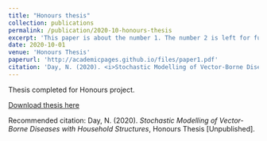 ```yaml
---
title: "Honours thesis"
collection: publications
permalink: /publication/2020-10-honours-thesis
excerpt: 'This paper is about the number 1. The number 2 is left for future work.'
date: 2020-10-01
venue: 'Honours Thesis'
paperurl: 'http://academicpages.github.io/files/paper1.pdf'
citation: 'Day, N. (2020). <i>Stochastic Modelling of Vector-Borne Diseases with Household Structures</i>, Honours Thesis [Unpublished].'
---
```

Thesis completed for Honours project.

[Download thesis here](http://academicpages.github.io/files/honoursThesis.pdf)

Recommended citation: Day, N. (2020). <i>Stochastic Modelling of Vector-Borne Diseases with Household Structures</i>, Honours Thesis [Unpublished].